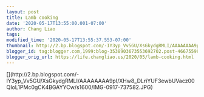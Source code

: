 ```yaml
---
layout: post
title: Lamb cooking
date: '2020-05-17T13:55:00.001-07:00'
author: Chang Liao
tags:
modified_time: '2020-05-17T13:55:37.553-07:00'
thumbnail: http://2.bp.blogspot.com/-IY3yp_Vv5GU/XsGkydgRMLI/AAAAAAAA9pI/XHw8_DLriYUF3ewbUVacz00QIoL1PMc0gCK4BGAYYCw/s72-c/IMG-0917-737582.JPG
blogger_id: tag:blogger.com,1999:blog-3538903673553692702.post-4667559842726760948
blogger_orig_url: https://life.changliao.us/2020/05/lamb-cooking.html
---
```


<div>[<img 
src="http://2.bp.blogspot.com/-IY3yp_Vv5GU/XsGkydgRMLI/AAAAAAAA9pI/XHw8_DLriYUF3ewbUVacz00QIoL1PMc0gCK4BGAYYCw/s320/IMG-0917-737582.JPG" 
 border="0" alt="" id="BLOGGER_PHOTO_ID_6827919696890769586" 
/>](http://2.bp.blogspot.com/-IY3yp_Vv5GU/XsGkydgRMLI/AAAAAAAA9pI/XHw8_DLriYUF3ewbUVacz00QIoL1PMc0gCK4BGAYYCw/s1600/IMG-0917-737582.JPG) 